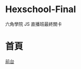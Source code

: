 # Hexschool-Final
六角學院 JS 直播班最終關卡
# 首頁
[前台](https://chen9818.github.io/javascript-final-homework/client-side/main.html)
